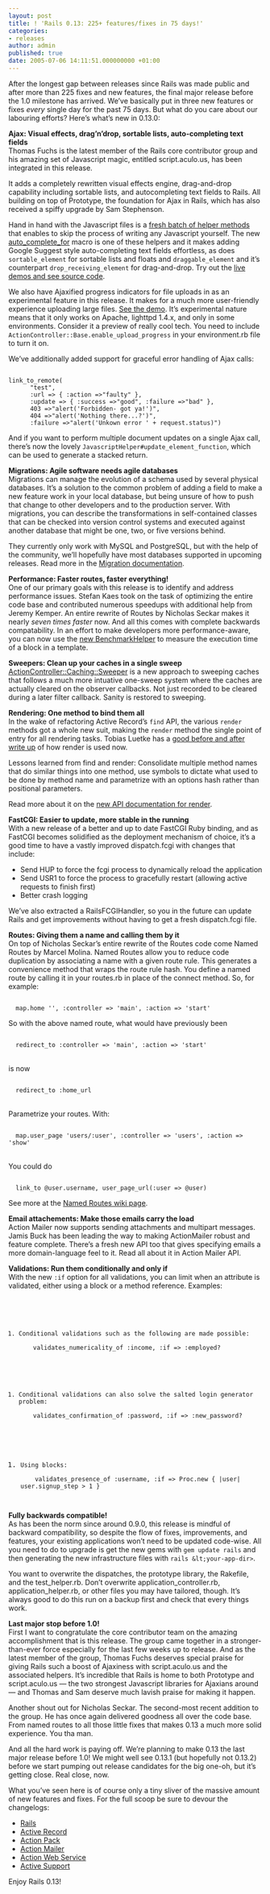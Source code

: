 ```yaml
---
layout: post
title: ! 'Rails 0.13: 225+ features/fixes in 75 days!'
categories:
- releases
author: admin
published: true
date: 2005-07-06 14:11:51.000000000 +01:00
---
```

<p>After the longest gap between releases since Rails was made public and after more than 225 fixes and new features, the final major release before the 1.0 milestone has arrived. We&#8217;ve basically put in three new features or fixes <i>every</i> single day for the past 75 days. But what do you care about our labouring efforts? Here&#8217;s what&#8217;s new in 0.13.0:</p>
<p><strong>Ajax: Visual effects, drag&#8217;n&#8217;drop, sortable lists, auto-completing text fields</strong> <br />
Thomas Fuchs is the latest member of the Rails core contributor group and his amazing set of Javascript magic, entitled script.aculo.us, has been integrated in this release.</p>
<p>It adds a completely rewritten visual effects engine, drag-and-drop capability including sortable lists, and autocompleting text fields to Rails. All building on top of Prototype, the foundation for Ajax in Rails, which has also received a spiffy upgrade by Sam Stephenson.</p>
<p>Hand in hand with the Javascript files is a <a href="http://api.rubyonrails.com/classes/ActionView/Helpers/JavaScriptHelper.html">fresh batch of helper methods</a> that enables to skip the process of writing any Javascript yourself. The new <a href="http://api.rubyonrails.com/classes/ActionController/AutoComplete/ClassMethods.html">auto_complete_for</a> macro is one of these helpers and it makes adding Google Suggest style auto-completing text fields effortless, as does <code>sortable_element</code> for sortable lists and floats and <code>draggable_element</code> and it&#8217;s counterpart <code>drop_receiving_element</code> for drag-and-drop. Try out the <a href="http://script.aculo.us/demos">live demos and see source code</a>.</p>
<p>We also have Ajaxified progress indicators for file uploads in as an experimental feature in this release. It makes for a much more user-friendly experience uploading large files. <a href="http://sean.treadway.info/demo/upload">See the demo</a>. It&#8217;s experimental nature means that it only works on Apache, lighttpd 1.4.x, and only in some environments. Consider it a preview of really cool tech. You need to include <code>ActionController::Base.enable_upload_progress</code> in your environment.rb file to turn it on.</p>
<p>We&#8217;ve additionally added support for graceful error handling of Ajax calls:</p>
<pre><code>
link_to_remote(      
      "test",
      :url =&gt; { :action =&gt;"faulty" },
      :update =&gt; { :success =&gt;"good", :failure =&gt;"bad" },
      403 =&gt;"alert('Forbidden- got ya!')",
      404 =&gt;"alert('Nothing there...?')",
      :failure =&gt;"alert('Unkown error ' + request.status)")
</code></pre>
<p>And if you want to perform multiple document updates on a single Ajax call, there&#8217;s now the lovely <code>JavascriptHelper#update_element_function</code>, which can be used to generate a stacked return.</p>
<p><strong>Migrations: Agile software needs agile databases</strong><br />
Migrations can manage the evolution of a schema used by several physical databases. It&#8217;s a solution to the common problem of adding a field to make a new feature work in your local database, but being unsure of how to push that change to other developers and to the production server. With migrations, you can describe the transformations in self-contained classes that can be checked into version control systems and executed against another database that might be one, two, or five versions behind.</p>
<p>They currently only work with MySQL and PostgreSQL, but with the help of the community, we&#8217;ll hopefully have most databases supported in upcoming releases. Read more in the <a href="http://api.rubyonrails.com/classes/ActiveRecord/Migration.html">Migration documentation</a>.</p>
<p><strong>Performance: Faster routes, faster everything!</strong><br />
One of our primary goals with this release is to identify and address performance issues. Stefan Kaes took on the task of optimizing the entire code base and contributed numerous speedups with additional help from Jeremy Kemper. An entire rewrite of Routes by Nicholas Seckar makes it nearly <em>seven times faster</em> now. And all this comes with complete backwards compatability. In an effort to make developers more performance-aware, you can now use the <a href="http://api.rubyonrails.com/classes/ActionView/Helpers/BenchmarkHelper.html">new BenchmarkHelper</a> to measure the execution time of a block in a template.</p>
<p><strong>Sweepers: Clean up your caches in a single sweep</strong><br />
<a href="http://api.rubyonrails.com/classes/ActionController/Caching/Sweeping.html">ActionController::Caching::Sweeper</a> is a new approach to sweeping caches that follows a much more intuative one-sweep system where the caches are actually cleared on the observer callbacks. Not just recorded to be cleared during a later filter callback. Sanity is restored to sweeping.</p>
<p><strong>Rendering: One method to bind them all</strong> <br />
In the wake of refactoring Active Record&#8217;s <code>find</code> <span class="caps">API</span>, the various <code>render</code> methods got a whole new suit, making the <code>render</code> method the single point of entry for all rendering tasks. Tobias Luetke has a <a href="http://blog.leetsoft.com/articles/2005/05/26/new-in-rails">good before and after write up</a> of how render is used now.</p>
<p>Lessons learned from find and render: Consolidate multiple method names that do similar things into one method, use symbols to dictate what used to be done by method name and parametrize with an options hash rather than positional parameters.</p>
<p>Read more about it on the <a href="http://api.rubyonrails.com/classes/ActionController/Base.html">new <span class="caps">API</span> documentation for render</a>.</p>
<p><strong>FastCGI: Easier to update, more stable in the running</strong> <br />
With a new release of a better and up to date FastCGI Ruby binding, and as FastCGI becomes solidified as the deployment mechanism of choice, it&#8217;s a good time to have a vastly improved dispatch.fcgi with changes that include:</p>
<ul>
	<li>Send <span class="caps">HUP</span> to force the fcgi process to dynamically reload the application</li>
	<li>Send USR1 to force the process to gracefully restart (allowing active requests to finish first)</li>
	<li>Better crash logging</li>
</ul>
<p>We&#8217;ve also extracted a RailsFCGIHandler, so you in the future can update Rails and get improvements without having to get a fresh dispatch.fcgi file.</p>
<p><strong>Routes: Giving them a name and calling them by it</strong><br />
On top of Nicholas Seckar&#8217;s entire rewrite of the Routes code come Named Routes by Marcel Molina. Named Routes allow you to reduce code duplication by associating a name with a given route rule. This generates a convenience method that wraps the route rule hash. You define a named route by calling it in your routes.rb in place of the connect method. So, for example:</p>
<pre><code>
  map.home '', :controller =&gt; 'main', :action =&gt; 'start'
</code></pre>
<p>So with the above named route, what would have previously been<br />
<pre><code>
  redirect_to :controller =&gt; 'main', :action =&gt; 'start'
</code></pre><br />
is now<br />
<pre><code>
  redirect_to :home_url
</code></pre><br />
Parametrize your routes. With:<br />
<pre><code>
  map.user_page 'users/:user', :controller =&gt; 'users', :action =&gt; 'show'
</code></pre><br />
You could do<br />
<pre><code>
  link_to @user.username, user_page_url(:user =&gt; @user)
</code></pre></p>
<p>See more at the <a href="http://wiki.rubyonrails.com/rails/show/NamedRoutes">Named Routes wiki page</a>.</p>
<p><strong>Email attachements: Make those emails carry the load</strong><br />
Action Mailer now supports sending attachments and multipart messages. Jamis Buck has been leading the way to making ActionMailer robust and feature complete. There&#8217;s a fresh new <span class="caps">API</span> too that gives specifying emails a more domain-language feel to it. Read all about it in Action Mailer <span class="caps">API</span>.</p>
<p><strong>Validations: Run them conditionally and only if</strong><br />
With the new <code>:if</code> option for all validations, you can limit when an attribute is validated, either using a block or a method reference. Examples:<br />
<pre><code></p>
<ol>
	<li>Conditional validations such as the following are made possible:<br />
    validates_numericality_of :income, :if =&gt; :employed?</li>
</ol>
<ol>
	<li>Conditional validations can also solve the salted login generator problem:<br />
    validates_confirmation_of :password, :if =&gt; :new_password?</li>
</ol>
<ol>
	<li>Using blocks:<br />
    validates_presence_of :username, :if =&gt; Proc.new { |user| user.signup_step &gt; 1 }<br />
</code></pre></li>
</ol>
<p><strong>Fully backwards compatible!</strong> <br />
As has been the norm since around 0.9.0, this release is mindful of backward compatibility, so despite the flow of fixes, improvements, and features, your existing applications won&#8217;t need to be updated code-wise. All you need to do to upgrade is get the new gems with <code>gem update rails</code> and then generating the new infrastructure files with <code>rails &amp;lt;your-app-dir&gt;</code>.</p>
<p>You want to overwrite the dispatches, the prototype library, the Rakefile, and the test_helper.rb. Don&#8217;t overwrite application_controller.rb, application_helper.rb, or other files you may have tailored, though. It&#8217;s always good to do this run on a backup first and check that every things work.</p>
<p><strong>Last major stop before 1.0!</strong><br />
First I want to congratulate the core contributor team on the amazing accomplishment that is this release. The group came together in a stronger-than-ever force especially for the last few weeks up to release. And as the latest member of the group, Thomas Fuchs deserves special praise for giving Rails such a boost of Ajaxiness with script.aculo.us and the associated helpers. It&#8217;s incredible that Rails is home to both Prototype and script.aculo.us &mdash; the two strongest Javascript libraries for Ajaxians around &mdash; and Thomas and Sam deserve much lavish praise for making it happen.</p>
<p>Another shout out for Nicholas Seckar. The second-most recent addition to the group. He has once again delivered goodness all over the code base. From named routes to all those little fixes that makes 0.13 a much more solid experience. You tha man.</p>
<p>And all the hard work is paying off. We&#8217;re planning to make 0.13 the last major release before 1.0! We might well see 0.13.1 (but hopefully not 0.13.2) before we start pumping out release candidates for the big one-oh, but it&#8217;s getting close. Real close, now.</p>
<p>What you&#8217;ve seen here is of course only a tiny sliver of the massive amount of new features and fixes. For the full scoop be sure to devour the changelogs:</p>
<ul>
	<li><a href="http://api.rubyonrails.com/files/CHANGELOG.html">Rails</a></li>
	<li><a href="http://api.rubyonrails.com/files/vendor/rails/activerecord/CHANGELOG.html">Active Record</a></li>
	<li><a href="http://api.rubyonrails.com/files/vendor/rails/actionpack/CHANGELOG.html">Action Pack</a></li>
	<li><a href="http://api.rubyonrails.com/files/vendor/rails/actionmailer/CHANGELOG.html">Action Mailer</a></li>
	<li><a href="http://api.rubyonrails.com/files/vendor/rails/actionwebservice/CHANGELOG.html">Action Web Service</a></li>
	<li><a href="http://api.rubyonrails.com/files/vendor/rails/activesupport/CHANGELOG.html">Active Support</a></li>
</ul>
<p>Enjoy Rails 0.13!</p>